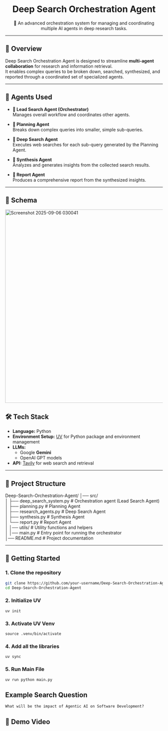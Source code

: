 <h1 align="center">Deep Search Orchestration Agent</h1>

<p align="center">
  🚀 An advanced orchestration system for managing and coordinating multiple AI agents in deep research tasks.
</p>

---

## 📖 Overview
Deep Search Orchestration Agent is designed to streamline **multi-agent collaboration** for research and information retrieval.  
It enables complex queries to be broken down, searched, synthesized, and reported through a coordinated set of specialized agents.

---

## 🧠 Agents Used

- **🔹 Lead Search Agent (Orchestrator)**  
  Manages overall workflow and coordinates other agents.  

- **🔹 Planning Agent**  
  Breaks down complex queries into smaller, simple sub-queries.  

- **🔹 Deep Search Agent**  
  Executes web searches for each sub-query generated by the Planning Agent.  

- **🔹 Synthesis Agent**  
  Analyzes and generates insights from the collected search results.  

- **🔹 Report Agent**  
  Produces a comprehensive report from the synthesized insights.  

---
## 🧩 Schema

<img width="874" height="619" alt="Screenshot 2025-09-06 030041" src="https://github.com/user-attachments/assets/66352c30-efda-481d-af91-f32184baadd7" />


## 🛠️ Tech Stack

- **Language:** Python  
- **Environment Setup:** [UV](https://github.com/astral-sh/uv) for Python package and environment management  
- **LLMs:**  
  - Google **Gemini**  
  - OpenAI GPT models  
- **API:** [Tavily](https://tavily.com/) for web search and retrieval  

---

## 📂 Project Structure
Deep-Search-Orchestration-Agent/
│── src/                        
│   ├── deep_search_system.py   # Orchestration agent (Lead Search Agent)  
│   ├── planning.py             # Planning Agent  
│   ├── research_agents.py      # Deep Search Agent  
│   ├── synthesis.py            # Synthesis Agent  
│   └── report.py               # Report Agent  
│
│── utils/                      # Utility functions and helpers  
│
│── main.py                     # Entry point for running the orchestrator  
│── README.md                   # Project documentation  


---

## 🚀 Getting Started

### 1. Clone the repository
```bash
git clone https://github.com/your-username/Deep-Search-Orchestration-Agent.git
cd Deep-Search-Orchestration-Agent
```
### 2. Initialize UV 
```
uv init
```
### 3. Activate UV Venv
```
source .venv/bin/activate   
```
### 4. Add all the libraries
```
uv sync
```
### 5. Run Main File
```
uv run python main.py
```


## Example Search Question

```
What will be the impact of Agentic AI on Software Development?
```


## 📸 Demo Video
